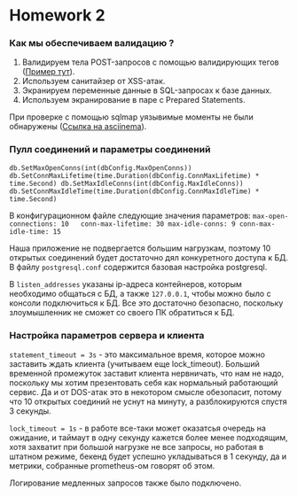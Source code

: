 # Homework 2

### Как мы обеспечиваем валидацию ?
1. Валидируем тела POST-запросов с помощью валидирующих тегов ([Пример тут](https://github.com/asaskevich/govalidator)).
2. Используем санитайзер от XSS-атак.
3. Экранируем переменные данные в SQL-запросах к базе данных.
4. Используем экранирование в паре с Prepared Statements.

При проверке с помощью sqlmap уязывимые моменты не были обнаружены ([Ссылка на asciinema](https://asciinema.org/a/Eao9ZhRAt2pfUpU6gsmEGlSg3)). 

### Пулл соединений и параметры соединений
`
  db.SetMaxOpenConns(int(dbConfig.MaxOpenConns))                 
  db.SetConnMaxLifetime(time.Duration(dbConfig.ConnMaxLifetime) * time.Second)
  db.SetMaxIdleConns(int(dbConfig.MaxIdleConns))
  db.SetConnMaxIdleTime(time.Duration(dbConfig.ConnMaxIdleTime) * time.Second)
`

В конфигурационном файле следующие значения параметров:
`
  max-open-connections: 10  
  conn-max-lifetime: 30
  max-idle-conns: 9
  conn-max-idle-time: 15
`

Наша приложение не подвергается большим нагрузкам, поэтому 10 открытых соединений будет достаточно дял конкуретного доступа к БД. В файлу `postgresql.conf` содержится базовая настройка postgresql. 

В `listen_addresses` указаны ip-адреса контейнеров, которым необходимо общаться с БД, а также `127.0.0.1`, чтобы можно было с консоли подключиться к БД. Все это достаточно безопасно, поскольку злоумышленник не сможет со своего ПК обратиться к БД.

### Настройка параметров сервера и клиента

`statement_timeout = 3s` - это максимальное время, которое можно заставить ждать клиента (учитываем еще lock_timeout). Больший временной промежуток заставит клиента нервничать, что нам не надо, поскольку мы хотим презентовать себя как нормальный работающий сервис. Да и от DOS-атак это в некотором смысле обезопасит, потому что 10 открытых соединий не уснут на минуту, а разблокируются спустя 3 секунды.

`lock_timeout = 1s` - в работе все-таки может оказатсья очередь на ожидание, и таймаут в одну секунду кажется более менее подходящим, хотя захватит при большой нагрузке не все запросы, но работая в штатном режиме, бекенд будет успешно укладываться в 1 секунду, да и метрики, собранные prometheus-ом говорят об этом.

Логирование медленных запросов также было подключено.